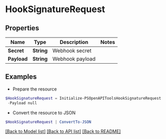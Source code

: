 # HookSignatureRequest
## Properties

Name | Type | Description | Notes
------------ | ------------- | ------------- | -------------
**Secret** | **String** | Webhook secret | 
**Payload** | **String** | Webhook payload | 

## Examples

- Prepare the resource
```powershell
$HookSignatureRequest = Initialize-PSOpenAPIToolsHookSignatureRequest  -Secret null `
 -Payload null
```

- Convert the resource to JSON
```powershell
$HookSignatureRequest | ConvertTo-JSON
```

[[Back to Model list]](../README.md#documentation-for-models) [[Back to API list]](../README.md#documentation-for-api-endpoints) [[Back to README]](../README.md)

